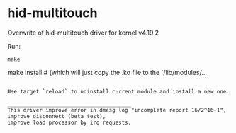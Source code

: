 hid-multitouch
==============

Overwrite of hid-multitouch driver for kernel v4.19.2

Run:

    make
make install # (which will just copy the .ko file to the `/lib/modules/...
```

Use target `reload` to uninstall current module and install a new one.
    
_______________________________________
This driver improve error in dmesg log "incomplete report 16/2^16-1",
improve disconnect (beta test),
improve load processor by irq requests.
